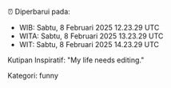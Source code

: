 ⏰ Diperbarui pada:
- WIB: Sabtu, 8 Februari 2025 12.23.29 UTC
- WITA: Sabtu, 8 Februari 2025 13.23.29 UTC
- WIT: Sabtu, 8 Februari 2025 14.23.29 UTC

Kutipan Inspiratif:
"My life needs editing."


Kategori: funny

